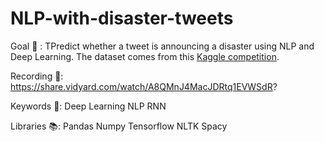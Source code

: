 # NLP-with-disaster-tweets

Goal 🎯 : TPredict whether a tweet is announcing a disaster using NLP and Deep Learning. The dataset comes from this [Kaggle competition](https://www.kaggle.com/c/nlp-getting-started).

Recording 🎥: https://share.vidyard.com/watch/A8QMnJ4MacJDRtq1EVWSdR?

Keywords 🔑:
Deep Learning
NLP
RNN

Libraries 📚:
Pandas
Numpy
Tensorflow
NLTK
Spacy
